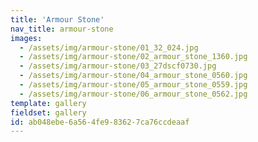 ```yaml
---
title: 'Armour Stone'
nav_title: armour-stone
images:
  - /assets/img/armour-stone/01_32_024.jpg
  - /assets/img/armour-stone/02_armour_stone_1360.jpg
  - /assets/img/armour-stone/03_27dscf0730.jpg
  - /assets/img/armour-stone/04_armour_stone_0560.jpg
  - /assets/img/armour-stone/05_armour_stone_0559.jpg
  - /assets/img/armour-stone/06_armour_stone_0562.jpg
template: gallery
fieldset: gallery
id: ab048ebe-6a56-4fe9-8362-7ca76ccdeaaf
---
```


